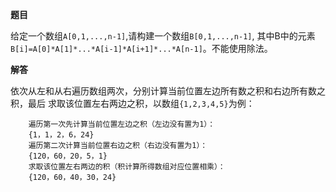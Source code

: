 **题目**

给定一个数组`A[0,1,...,n-1]`,请构建一个数组`B[0,1,...,n-1]`,
其中B中的元素`B[i]=A[0]*A[1]*...*A[i-1]*A[i+1]*...*A[n-1]`。不能使用除法。

**解答**

依次从左和从右遍历数组两次，分别计算当前位置左边所有数之积和右边所有数之积，最后
求取该位置左右两边之积，以数组`{1,2,3,4,5}`为例：

````
    遍历第一次先计算当前位置左边之积（左边没有置为1）：
    {1，1，2，6，24}
    遍历第二次计算当前位置右边之积（右边没有置为1）：
    {120，60，20，5，1}
    求取该位置左右两边的积（积计算所得数组对应位置相乘）：
    {120，60，40，30，24}
````

